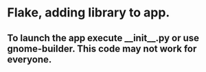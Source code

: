  # Flake, adding library to app.

  <h2> To launch the app execute __init__.py or use gnome-builder. This code may not work for everyone. </h2>
